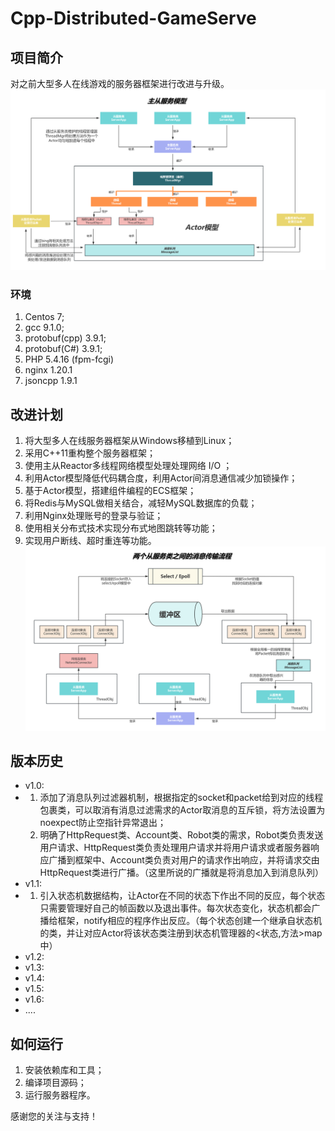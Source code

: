 # Cpp-Distributed-GameServe

## 项目简介
对之前大型多人在线游戏的服务器框架进行改进与升级。
![image](https://github.com/QHXRPG/Cpp-Distributed-GameServe/blob/main/%E4%B8%BB%E4%BB%8E%E6%9C%8D%E5%8A%A1.png)
### 环境
1. Centos 7;
2. gcc 9.1.0;
3. protobuf(cpp) 3.9.1;
4. protobuf(C#) 3.9.1;
5. PHP 5.4.16 (fpm-fcgi)
6. nginx 1.20.1
7. jsoncpp 1.9.1
## 改进计划
1. 将大型多人在线服务器框架从Windows移植到Linux；
2. 采用C++11重构整个服务器框架；
3. 使用主从Reactor多线程网络模型处理处理网络 I/O ；
4. 利用Actor模型降低代码耦合度，利用Actor间消息通信减少加锁操作；
5. 基于Actor模型，搭建组件编程的ECS框架；
6. 将Redis与MySQL做相关结合，减轻MySQL数据库的负载；
7. 利用Nginx处理账号的登录与验证；
8. 使用相关分布式技术实现分布式地图跳转等功能；
9. 实现用户断线、超时重连等功能。
![image](https://github.com/QHXRPG/Cpp-Distributed-GameServe/blob/main/%E6%B6%88%E6%81%AF%E4%BC%A0%E8%BE%93.png)
## 版本历史
- v1.0:
-   1. 添加了消息队列过滤器机制，根据指定的socket和packet给到对应的线程包裹类，可以取消有消息过滤需求的Actor取消息的互斥锁，将方法设置为noexpect防止空指针异常退出；
    2. 明确了HttpRequest类、Account类、Robot类的需求，Robot类负责发送用户请求、HttpRequest类负责处理用户请求并将用户请求或者服务器响应广播到框架中、Account类负责对用户的请求作出响应，并将请求交由HttpRequest类进行广播。（这里所说的广播就是将消息加入到消息队列）
- v1.1:
-   1. 引入状态机数据结构，让Actor在不同的状态下作出不同的反应，每个状态只需要管理好自己的帧函数以及退出事件。每次状态变化，状态机都会广播给框架，notify相应的程序作出反应。（每个状态创建一个继承自状态机的类，并让对应Actor将该状态类注册到状态机管理器的<状态,方法>map中）
- v1.2:
- v1.3: 
- v1.4: 
- v1.5: 
- v1.6:
- ....

## 如何运行
1. 安装依赖库和工具；
2. 编译项目源码；
3. 运行服务器程序。

感谢您的关注与支持！
